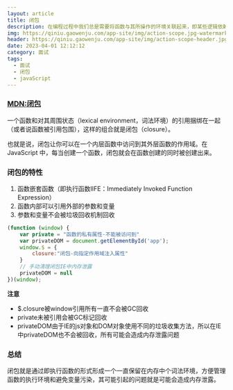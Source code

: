 ```yaml
---
layout: article
title: 闭包
description: 在编程过程中我们总是需要将函数与其所操作的环境关联起来，即某些逻辑依赖其他环境的数据，为了管理函数的执行环境和避免变量污染于是就涉及到了闭包（closure）的概念。
img: https://qiniu.gaowenju.com/app-site/img/action-scope.jpg-watermark
header: https://qiniu.gaowenju.com/app-site/img/action-scope-header.jpg-watermark
date: 2023-04-01 12:12:12
category: 面试
tags:
  - 面试
  - 闭包
  - javaScript
---
```



### [MDN:闭包](https://developer.mozilla.org/zh-CN/docs/Web/JavaScript/Closures)

一个函数和对其周围状态（lexical environment，词法环境）的引用捆绑在一起（或者说函数被引用包围），这样的组合就是闭包（closure）。

也就是说，闭包让你可以在一个内层函数中访问到其外层函数的作用域。在 JavaScript 中，每当创建一个函数，闭包就会在函数创建的同时被创建出来。


### 闭包的特性

1. 函数嵌套函数（即执行函数IIFE：Immediately Invoked Function Expression）
2. 函数内部可以引用外部的参数和变量
3. 参数和变量不会被垃圾回收机制回收


```javascript
(function (window) {
	var private = "函数的私有属性-不能被访问到"
	var privateDOM = document.getElementById('app');
	window.$ = {
		closure:"闭包-向指定作用域注入属性"
	}
	// 手动清理闭包IE中内存泄露
	privateDOM = null
})(window);
```

**注意**
- $.closure被window引用所有一直不会被GC回收
- private未被引用会被GC标记回收
- privateDOM由于IE的js对象和DOM对象使用不同的垃圾收集方法，所以在IE中privateDOM也不会被回收，所有可能会造成内存泄露问题


### 总结

闭包就是通过即执行函数的形式形成一个一直保留在内存中个词法环境，方便管理函数的执行环境和避免变量污染，其可能引起的问题就是可能会造成内存泄露。
